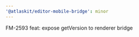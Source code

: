 ```yaml
---
'@atlaskit/editor-mobile-bridge': minor
---
```


FM-2593 feat: expose getVersion to renderer bridge
